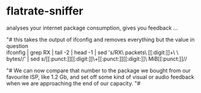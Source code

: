 # flatrate-sniffer
analyses your internet package consumption, gives you feedback ... 

"# this takes the output of ifconfig and removes everything but the value in question     
ifconfig |  grep RX | tail -2 | head -1 | sed 's/RX\ packets\ [[:digit:]]\+\ \ bytes//' | sed s/[[:punct:]][[:digit:]]\\+[[:punct:]][[:digit:]]\ MiB[[:punct:]]//

"# We can now compare that number to the package we bought from our favourite ISP, like 1.2 Gb, and set off some kind of visual or audio feedback when we are approaching the end of our capacity. 
"# 
